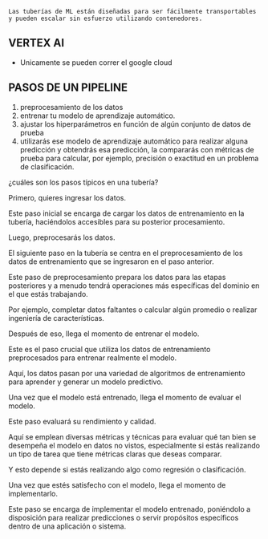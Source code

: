 ```
Las tuberías de ML están diseñadas para ser fácilmente transportables y pueden escalar sin esfuerzo utilizando contenedores.
```


## VERTEX AI 

- Unicamente se pueden correr el google cloud

## PASOS DE UN PIPELINE

1. preprocesamiento de los datos
2. entrenar tu modelo de aprendizaje automático.
3. ajustar los hiperparámetros en función de algún conjunto de datos de prueba
4. utilizarás ese modelo de aprendizaje automático para realizar alguna predicción y obtendrás esa predicción, la compararás con métricas de prueba para calcular, por ejemplo, precisión o exactitud en un problema de clasificación.


¿cuáles son los pasos típicos en una tubería?

Primero, quieres ingresar los datos.

Este paso inicial se encarga de cargar los datos de entrenamiento en la tubería, haciéndolos accesibles para su posterior procesamiento.

Luego, preprocesarás los datos.

El siguiente paso en la tubería se centra en el preprocesamiento de los datos de entrenamiento que se ingresaron en el paso anterior.

Este paso de preprocesamiento prepara los datos para las etapas posteriores y a menudo tendrá operaciones más específicas del dominio en el que estás trabajando.

Por ejemplo, completar datos faltantes o calcular algún promedio o realizar ingeniería de características.

Después de eso, llega el momento de entrenar el modelo.

Este es el paso crucial que utiliza los datos de entrenamiento preprocesados para entrenar realmente el modelo.

Aquí, los datos pasan por una variedad de algoritmos de entrenamiento para aprender y generar un modelo predictivo.

Una vez que el modelo está entrenado, llega el momento de evaluar el modelo.

Este paso evaluará su rendimiento y calidad.

Aquí se emplean diversas métricas y técnicas para evaluar qué tan bien se desempeña el modelo en datos no vistos, especialmente si estás realizando un tipo de tarea que tiene métricas claras que deseas comparar.

Y esto depende si estás realizando algo como regresión o clasificación.

Una vez que estés satisfecho con el modelo, llega el momento de implementarlo.

Este paso se encarga de implementar el modelo entrenado, poniéndolo a disposición para realizar predicciones o servir propósitos específicos dentro de una aplicación o sistema.